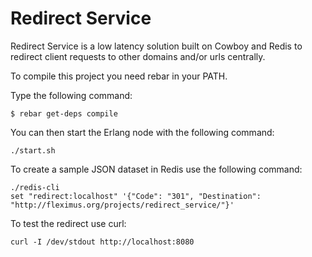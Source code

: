 # Redirect Service #

Redirect Service is a low latency solution built on Cowboy and Redis
to redirect client requests to other domains and/or urls centrally.

To compile this project you need rebar in your PATH.

Type the following command:
```
$ rebar get-deps compile
```

You can then start the Erlang node with the following command:
```
./start.sh
```

To create a sample JSON dataset in Redis use the following command:
```
./redis-cli
set "redirect:localhost" '{"Code": "301", "Destination": "http://fleximus.org/projects/redirect_service/"}'
```

To test the redirect use curl:
```
curl -I /dev/stdout http://localhost:8080
```
